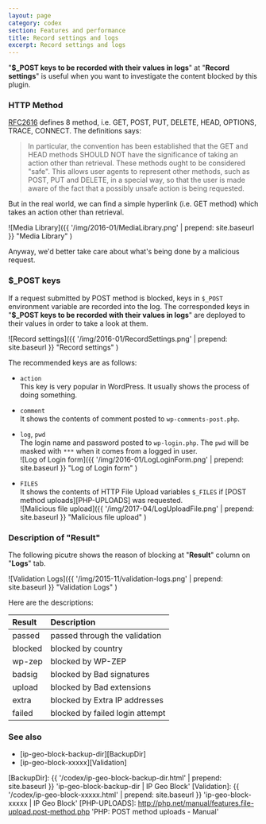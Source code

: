 ```yaml
---
layout: page
category: codex
section: Features and performance
title: Record settings and logs
excerpt: Record settings and logs
---
```


"**$_POST keys to be recorded with their values in logs**" at 
"**Record settings**" is useful when you want to investigate the content 
blocked by this plugin.

<!--more-->

### HTTP Method ###

[RFC2616][RFC2616-SEC9] defines 8 method, i.e. GET, POST, PUT, DELETE, HEAD, 
OPTIONS, TRACE, CONNECT. The definitions says:

> In particular, the convention has been established that the GET and HEAD 
> methods SHOULD NOT have the significance of taking an action other than 
> retrieval. These methods ought to be considered "safe". This allows user 
> agents to represent other methods, such as POST, PUT and DELETE, in a 
> special way, so that the user is made aware of the fact that a possibly 
> unsafe action is being requested.

But in the real world, we can find a simple hyperlink (i.e. GET method) which 
takes an action other than retrieval.

![Media Library]({{ '/img/2016-01/MediaLibrary.png' | prepend: site.baseurl }}
 "Media Library"
)

Anyway, we'd better take care about what's being done by a malicious request.

### $_POST keys ###

If a request submitted by POST method is blocked, keys in `$_POST` environment 
variable are recorded into the log. The corresponded keys in "**$_POST keys to 
be recorded with their values in logs**" are deployed to their values in order 
to take a look at them.

![Record settings]({{ '/img/2016-01/RecordSettings.png' | prepend: site.baseurl }}
 "Record settings"
)

The recommended keys are as follows:

- `action`  
  This key is very popular in WordPress. It usually shows the process of doing 
  something.

- `comment`  
  It shows the contents of comment posted to `wp-comments-post.php`.

- `log`, `pwd`  
  The login name and password posted to `wp-login.php`. The `pwd` will be 
  masked with `***` when it comes from a logged in user.  
  ![Log of Login form]({{ '/img/2016-01/LogLoginForm.png' | prepend: site.baseurl }}
   "Log of Login form"
  )

- `FILES`  
  It shows the contents of HTTP File Upload variables `$_FILES` if 
  [POST method uploads][PHP-UPLOADS] was requested.  
  ![Malicious file upload]({{ '/img/2017-04/LogUploadFile.png' | prepend: site.baseurl }}
   "Malicious file upload"
  )

### Description of "Result" ###

The following picutre shows the reason of blocking at "**Result**" column on 
"**Logs**" tab.

![Validation Logs]({{ '/img/2015-11/validation-logs.png' | prepend: site.baseurl }}
 "Validation Logs"
)

Here are the descriptions:

| Result        | Description                     |
|:--------------|:--------------------------------|
| passed        | passed through the validation   |
| blocked       | blocked by country              |
| wp-zep        | blocked by WP-ZEP               |
| badsig        | blocked by Bad signatures       |
| upload        | blocked by Bad extensions       |
| extra         | blocked by Extra IP addresses   |
| failed        | blocked by failed login attempt |

### See also ###

- [ip-geo-block-backup-dir][BackupDir]
- [ip-geo-block-xxxxx][Validation]

[IP-Geo-Block]: https://wordpress.org/plugins/ip-geo-block/ "WordPress › IP Geo Block « WordPress Plugins"
[RFC2616-SEC9]: http://www.w3.org/Protocols/rfc2616/rfc2616-sec9.html "HTTP/1.1: Method Definitions"
[BackupDir]:    {{ '/codex/ip-geo-block-backup-dir.html' | prepend: site.baseurl }} 'ip-geo-block-backup-dir | IP Geo Block'
[Validation]:   {{ '/codex/ip-geo-block-xxxxx.html'      | prepend: site.baseurl }} 'ip-geo-block-xxxxx | IP Geo Block'
[PHP-UPLOADS]:  http://php.net/manual/features.file-upload.post-method.php 'PHP: POST method uploads - Manual'
